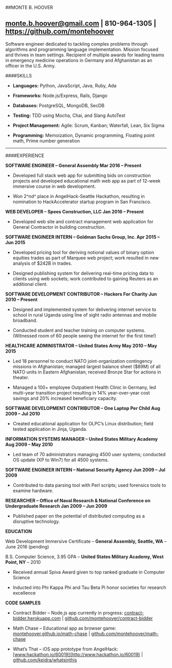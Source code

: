 ##MONTE B. HOOVER

<monte.b.hoover@gmail.com> | 810-964-1305 |
<https://github.com/montehoover>
  ------------------------------------------------------------------------------------------------------------------------------------------------------------------
Software engineer dedicated to tackling complex problems through
algorithms and programming language implementation. Mission focused and
thrives in team settings. Recipient of multiple awards for leading teams
in emergency medicine operations in Germany and Afghanistan as an
officer in the U.S. Army.

####SKILLS

  -   **Languages:** Python, JavaScript, Java, Ruby, Ada       
                                                               
  -   **Frameworks:** Node.js/Express, Rails, Django           
                                                               
  -   **Databases:** PostgreSQL, MongoDB, SecDB                
                                                               
  -   **Testing:** TDD using Mocha, Chai, and Slang AutoTest   
                                                               
  -   **Project Management:** Agile: Scrum, Kanban; Waterfall, Lean, Six Sigma
                                                               
  -   **Programming:** Memoization, Dynamic programming, Floating point math, Prime number generation

  ------------------------------------------------------------------------------------------------------------------------------------------------------------------
####EXPERIENCE

**SOFTWARE ENGINEER – General Assembly Mar 2016 – Present**

-   Developed full stack web app for submitting bids on construction
    projects and developed educational math web app as part of 12-week
    immersive course in web development.

-   Won 2^nd^ place in AngelHack-Seattle Hackathon, resulting in
    nomination to HackAccelerator startup program in San Francisco.

**WEB DEVELOPER – Spees Construction, LLC Jan 2016 – Present**

-   Developed web site and contract management web application for
    General Contractor in building construction.

**SOFTWARE ENGINEER INTERN – Goldman Sachs Group, Inc. Apr 2015 – Jun
2015**

-   Developed pricing tool for deriving notional values of binary option
    equities trades as part of Marquee web project; work resulted in new
    analysis of \$242B in trades.

-   Designed publishing system for delivering real-time pricing data to
    clients using web sockets; work contributed to gaining Reuters as an
    additional client.

**SOFTWARE DEVELOPMENT CONTRIBUTOR – Hackers For Charity Jun 2010 –
Present**

-   Designed and implemented system for delivering internet service to
    school in rural Uganda using line of sight radio antennas and
    mobile broadband.

-   Conducted student and teacher training on computer systems.
    (Witnessed room of 60 people seeing the internet for the
    first time!)

**HEALTHCARE ADMINISTRATOR – United States Army May 2010 – May 2015**

-   Led 18 personnel to conduct NATO joint-organization contingency
    missions in Afghanistan; managed largest balance sheet (\$89M) of
    all NATO units in Eastern Afghanistan; received Bronze Star for
    actions in theater.

-   Managed a 100+ employee Outpatient Health Clinic in Germany, led
    multi-year transition project resulting in 14% year-over-year cost
    savings and 20% increased beneficiary capacity.

**SOFTWARE DEVELOPMENT CONTRIBUTOR – One Laptop Per Child Aug 2009 – Jul
2010**

-   Created educational application for OLPC’s Linux distribution; field
    tested application in Jinja, Uganda.

**INFORMATION SYSTEMS MANAGER – United States Military Academy Aug 2009
– May 2010**

-   Led team of 70 administrators managing 4500 user systems; conducted
    OS update (XP to Win7) for all 4500 systems.

**SOFTWARE ENGINEER INTERN – National Security Agency Jun 2009 – Jul
2009**

-   Contributed to data parsing tool with Perl scripts; used forensics
    tools to examine hardware.

**RESEARCHER – Office of Naval Research & National Conference on
Undergraduate Research Jan 2009 – Jun 2009**

-   Published paper on the potential of distributed computing as a
    disruptive technology.

**EDUCATION**

Web Development Immersive Certificate – **General Assembly, Seattle,
WA** – June 2016 (pending)

B.S. Computer Science, 3.95 GPA – **United States Military Academy, West
Point, NY** – 2010

-   Received annual Spiva Award given to top ranked graduate in Computer
    Science

-   Inducted into Phi Kappa Phi and Tau Beta Pi honor societies for
    research excellence

**CODE SAMPLES**

-   Contract Bidder – Node.js app currently in progress:
    [contract-bidder.herokuapp.com](http://contract-bidder.herokuapp.com/)
    |
    [github.com/montehoover/contract-bidder](http://www.github.com/montehoover/contract-bidder)

-   Math Chase – Educational app as browser game:
    [montehoover.github.io/math-chase](http://montehoover.github.io/math-chase/)
    |
    [github.com/montehoover/math-chase](http://www.github.com/montehoover/math-chase)

-   What’s That – iOS app prototype from AngelHack:
    [www.hackathon.io/60019](http://www.hackathon.io/60019) |
    [github.com/keidra/whatsinthis](https://github.com/keidra/whatsinthis)


